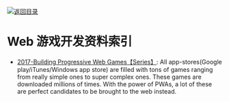 [![返回目录](https://parg.co/UGo)](https://parg.co/b4z) 
 
 
 
 


 


 


 



# Web 游戏开发资料索引



- [2017-Building Progressive Web Games【Series】](https://medium.com/@prateekbh/progressive-web-games-part-1-62dcb89c39ff): All app-stores(Google play/iTunes/Windows app store) are filled with tons of games ranging from really simple ones to super complex ones. These games are downloaded millions of times. With the power of PWAs, a lot of these are perfect candidates to be brought to the web instead.